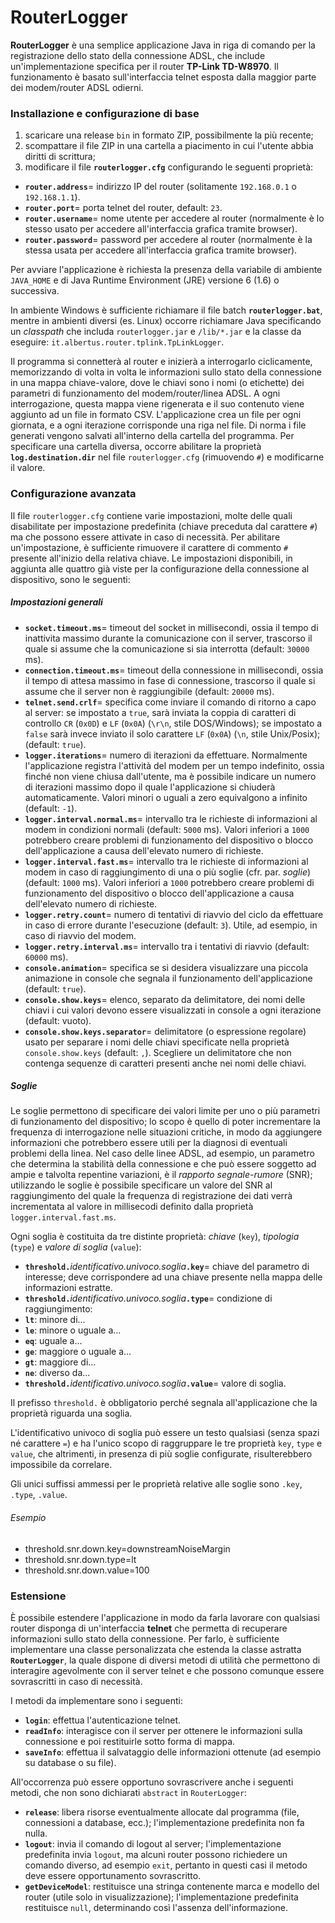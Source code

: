 RouterLogger
============

**RouterLogger** &egrave; una semplice applicazione Java in riga di comando per la registrazione dello stato della connessione ADSL, che include un'implementazione specifica per il router **TP-Link TD-W8970**. Il funzionamento &egrave; basato sull'interfaccia telnet esposta dalla maggior parte dei modem/router ADSL odierni.


### Installazione e configurazione di base

1. scaricare una release `bin` in formato ZIP, possibilmente la pi&ugrave; recente;
2. scompattare il file ZIP in una cartella a piacimento in cui l'utente abbia diritti di scrittura;
3. modificare il file **`routerlogger.cfg`** configurando le seguenti propriet&agrave;:
  * **`router.address`**= indirizzo IP del router (solitamente `192.168.0.1` o `192.168.1.1`).
  * **`router.port`**= porta telnet del router, default: `23`.
  * **`router.username`**= nome utente per accedere al router (normalmente &egrave; lo stesso usato per accedere all'interfaccia grafica tramite browser).
  * **`router.password`**= password per accedere al router (normalmente &egrave; la stessa usata per accedere all'interfaccia grafica tramite browser).

Per avviare l'applicazione &egrave; richiesta la presenza della variabile di ambiente `JAVA_HOME` e di Java Runtime Environment (JRE) versione 6 (1.6) o successiva.

In ambiente Windows &egrave; sufficiente richiamare il file batch **`routerlogger.bat`**, mentre in ambienti diversi (es. Linux) occorre richiamare Java specificando un *classpath* che includa `routerlogger.jar` e `/lib/*.jar` e la classe da eseguire: `it.albertus.router.tplink.TpLinkLogger`.

Il programma si connetter&agrave; al router e inizier&agrave; a interrogarlo ciclicamente, memorizzando di volta in volta le informazioni sullo stato della connessione in una mappa chiave-valore, dove le chiavi sono i nomi (o etichette) dei parametri di funzionamento del modem/router/linea ADSL. A ogni interrogazione, questa mappa viene rigenerata e il suo contenuto viene aggiunto ad un file in formato CSV. L'applicazione crea un file per ogni giornata, e a ogni iterazione corrisponde una riga nel file.
Di norma i file generati vengono salvati all'interno della cartella del programma. Per specificare una cartella diversa, occorre abilitare la propriet&agrave; **`log.destination.dir`** nel file `routerlogger.cfg` (rimuovendo `#`) e modificarne il valore.


### Configurazione avanzata

Il file `routerlogger.cfg` contiene varie impostazioni, molte delle quali disabilitate per impostazione predefinita (chiave preceduta dal carattere `#`) ma che possono essere attivate in caso di necessit&agrave;. Per abilitare un'impostazione, &egrave; sufficiente rimuovere il carattere di commento `#` presente all'inizio della relativa chiave. Le impostazioni disponibili, in aggiunta alle quattro gi&agrave; viste per la configurazione della connessione al dispositivo, sono le seguenti:

##### Impostazioni generali

* **`socket.timeout.ms`**= timeout del socket in millisecondi, ossia il tempo di inattivita massimo durante la comunicazione con il server, trascorso il quale si assume che la comunicazione si sia interrotta (default: `30000` ms).
* **`connection.timeout.ms`**= timeout della connessione in millisecondi, ossia il tempo di attesa massimo in fase di connessione, trascorso il quale si assume che il server non &egrave; raggiungibile (default: `20000` ms).
* **`telnet.send.crlf`**= specifica come inviare il comando di ritorno a capo al server: se impostato a `true`, sar&agrave; inviata la coppia di caratteri di controllo `CR` (`0x0D`) e `LF` (`0x0A`) (`\r\n`, stile DOS/Windows); se impostato a `false` sar&agrave; invece inviato il solo carattere `LF` (`0x0A`) (`\n`, stile Unix/Posix); (default: `true`).
* **`logger.iterations`**= numero di iterazioni da effettuare. Normalmente l'applicazione registra l'attivit&agrave; del modem per un tempo indefinito, ossia finch&eacute; non viene chiusa dall'utente, ma &egrave; possibile indicare un numero di iterazioni massimo dopo il quale l'applicazione si chiuder&agrave; automaticamente. Valori minori o uguali a zero equivalgono a infinito (default: `-1`).
* **`logger.interval.normal.ms`**= intervallo tra le richieste di informazioni al modem in condizioni normali (default: `5000` ms). Valori inferiori a `1000` potrebbero creare problemi di funzionamento del dispositivo o blocco dell'applicazione a causa dell'elevato numero di richieste.
* **`logger.interval.fast.ms`**= intervallo tra le richieste di informazioni al modem in caso di raggiungimento di una o pi&ugrave; soglie (cfr. par. *soglie*) (default: `1000` ms). Valori inferiori a `1000` potrebbero creare problemi di funzionamento del dispositivo o blocco dell'applicazione a causa dell'elevato numero di richieste.
* **`logger.retry.count`**= numero di tentativi di riavvio del ciclo da effettuare in caso di errore durante l'esecuzione (default: `3`). Utile, ad esempio, in caso di riavvio del modem.
* **`logger.retry.interval.ms`**= intervallo tra i tentativi di riavvio (default: `60000` ms). 
* **`console.animation`**= specifica se si desidera visualizzare una piccola animazione in console che segnala il funzionamento dell'applicazione (default: `true`).
* **`console.show.keys`**= elenco, separato da delimitatore, dei nomi delle chiavi i cui valori devono essere visualizzati in console a ogni iterazione (default: vuoto).
* **`console.show.keys.separator`**= delimitatore (o espressione regolare) usato per separare i nomi delle chiavi specificate nella propriet&agrave; `console.show.keys` (default: `,`). Scegliere un delimitatore che non contenga sequenze di caratteri presenti anche nei nomi delle chiavi.

##### Soglie

Le soglie permettono di specificare dei valori limite per uno o pi&ugrave; parametri di funzionamento del dispositivo; lo scopo è quello di poter incrementare la frequenza di interrogazione nelle situazioni critiche, in modo da aggiungere informazioni che potrebbero essere utili per la diagnosi di eventuali problemi della linea. Nel caso delle linee ADSL, ad esempio, un parametro che determina la stabilit&agrave; della connessione e che pu&ograve; essere soggetto ad ampie e talvolta repentine variazioni, &egrave; il *rapporto segnale-rumore* (SNR); utilizzando le soglie &egrave; possibile specificare un valore del SNR al raggiungimento del quale la frequenza di registrazione dei dati verr&agrave; incrementata al valore in millisecodi definito dalla propriet&agrave; `logger.interval.fast.ms`.

Ogni soglia &egrave; costituita da tre distinte propriet&agrave;: *chiave* (`key`), *tipologia* (`type`) e *valore di soglia* (`value`):

* **`threshold.`**_identificativo.univoco.soglia_**`.key`**= chiave del parametro di interesse; deve corrispondere ad una chiave presente nella mappa delle informazioni estratte.
* **`threshold.`**_identificativo.univoco.soglia_**`.type`**= condizione di raggiungimento:
 * **`lt`**: minore di...
 * **`le`**: minore o uguale a...
 * **`eq`**: uguale a...
 * **`ge`**: maggiore o uguale a...
 * **`gt`**: maggiore di...
 * **`ne`**: diverso da...
* **`threshold.`**_identificativo.univoco.soglia_**`.value`**= valore di soglia.

Il prefisso `threshold.` &egrave; obbligatorio perch&eacute; segnala all'applicazione che la propriet&agrave; riguarda una soglia.

L'identificativo univoco di soglia pu&ograve; essere un testo qualsiasi (senza spazi n&eacute; carattere `=`) e ha l'unico scopo di raggruppare le tre propriet&agrave; `key`, `type` e `value`, che altrimenti, in presenza di pi&ugrave; soglie configurate, risulterebbero impossibile da correlare.

Gli unici suffissi ammessi per le propriet&agrave; relative alle soglie sono `.key`, `.type`, `.value`.

###### Esempio

* threshold.snr.down.key=downstreamNoiseMargin
* threshold.snr.down.type=lt
* threshold.snr.down.value=100


### Estensione

&Egrave; possibile estendere l'applicazione in modo da farla lavorare con qualsiasi router disponga di un'interfaccia **telnet** che permetta di recuperare informazioni sullo stato della connessione. Per farlo, &egrave; sufficiente implementare una classe personalizzata che estenda la classe astratta **`RouterLogger`**, la quale dispone di diversi metodi di utilit&agrave; che permettono di interagire agevolmente con il server telnet e che possono comunque essere sovrascritti in caso di necessit&agrave;.

I metodi da implementare sono i seguenti:
* **`login`**: effettua l'autenticazione telnet.
* **`readInfo`**: interagisce con il server per ottenere le informazioni sulla connessione e poi restituirle sotto forma di mappa.
* **`saveInfo`**: effettua il salvataggio delle informazioni ottenute (ad esempio su database o su file).

All'occorrenza pu&ograve; essere opportuno sovrascrivere anche i seguenti metodi, che non sono dichiarati `abstract` in `RouterLogger`:
* **`release`**: libera risorse eventualmente allocate dal programma (file, connessioni a database, ecc.); l'implementazione predefinita non fa nulla.
* **`logout`**: invia il comando di logout al server; l'implementazione predefinita invia `logout`, ma alcuni router possono richiedere un comando diverso, ad esempio `exit`, pertanto in questi casi il metodo deve essere opportunamento sovrascritto.
* **`getDeviceModel`**: restituisce una stringa contenente marca e modello del router (utile solo in visualizzazione); l'implementazione predefinita restituisce `null`, determinando cos&igrave; l'assenza dell'informazione.
